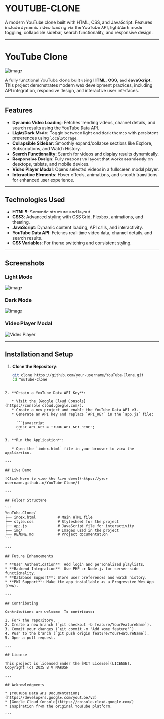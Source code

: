 # YOUTUBE-CLONE
A modern YouTube clone built with HTML, CSS, and JavaScript. Features include dynamic video loading via the YouTube API, light/dark mode toggling, collapsible sidebar, search functionality, and responsive design.



---


# YouTube Clone

![image](https://github.com/user-attachments/assets/8968064d-1ea8-4bcd-8640-809b81d7e71c)


A fully functional YouTube clone built using **HTML**, **CSS**, and **JavaScript**. This project demonstrates modern web development practices, including API integration, responsive design, and interactive user interfaces.

---

## Features

- **Dynamic Video Loading**: Fetches trending videos, channel details, and search results using the YouTube Data API.
- **Light/Dark Mode**: Toggle between light and dark themes with persistent preferences using `localStorage`.
- **Collapsible Sidebar**: Smoothly expand/collapse sections like Explore, Subscriptions, and Watch History.
- **Search Functionality**: Search for videos and display results dynamically.
- **Responsive Design**: Fully responsive layout that works seamlessly on desktops, tablets, and mobile devices.
- **Video Player Modal**: Opens selected videos in a fullscreen modal player.
- **Interactive Elements**: Hover effects, animations, and smooth transitions for enhanced user experience.

---

## Technologies Used

- **HTML5**: Semantic structure and layout.
- **CSS3**: Advanced styling with CSS Grid, Flexbox, animations, and theming.
- **JavaScript**: Dynamic content loading, API calls, and interactivity.
- **YouTube Data API**: Fetches real-time video data, channel details, and search results.
- **CSS Variables**: For theme switching and consistent styling.

---

## Screenshots

### Light Mode  
![image](https://github.com/user-attachments/assets/b0ba88fd-f068-4945-9c06-c507f2b42a53)


### Dark Mode  
![image](https://github.com/user-attachments/assets/b069f007-56ad-4c90-8497-615fb880f16a)

### Video Player Modal  
![Video Player](https://via.placeholder.com/800x400?text=Video+Player)

---

## Installation and Setup

1. **Clone the Repository**:
   ```bash
   git clone https://github.com/your-username/YouTube-Clone.git
   cd YouTube-Clone
````

2. **Obtain a YouTube Data API Key**:

   * Visit the [Google Cloud Console](https://console.cloud.google.com/).
   * Create a new project and enable the YouTube Data API v3.
   * Generate an API key and replace `API_KEY` in the `app.js` file:

     ```javascript
     const API_KEY = "YOUR_API_KEY_HERE";
     ```

3. **Run the Application**:

   * Open the `index.html` file in your browser to view the application.

---

## Live Demo

[Click here to view the live demo](https://your-username.github.io/YouTube-Clone/)

---

## Folder Structure

```
YouTube-Clone/
├── index.html          # Main HTML file
├── style.css           # Stylesheet for the project
├── app.js              # JavaScript file for interactivity
├── img/                # Images used in the project
└── README.md           # Project documentation
```

---

## Future Enhancements

* **User Authentication**: Add login and personalized playlists.
* **Backend Integration**: Use PHP or Node.js for server-side functionality.
* **Database Support**: Store user preferences and watch history.
* **PWA Support**: Make the app installable as a Progressive Web App (PWA).

---

## Contributing

Contributions are welcome! To contribute:

1. Fork the repository.
2. Create a new branch (`git checkout -b feature/YourFeatureName`).
3. Commit your changes (`git commit -m 'Add some feature'`).
4. Push to the branch (`git push origin feature/YourFeatureName`).
5. Open a pull request.

---

## License

This project is licensed under the [MIT License](LICENSE).
Copyright (c) 2025 B V NAHUSH

---

## Acknowledgments

* [YouTube Data API Documentation](https://developers.google.com/youtube/v3)
* [Google Cloud Console](https://console.cloud.google.com/)
* Inspiration from the original YouTube platform.

```


